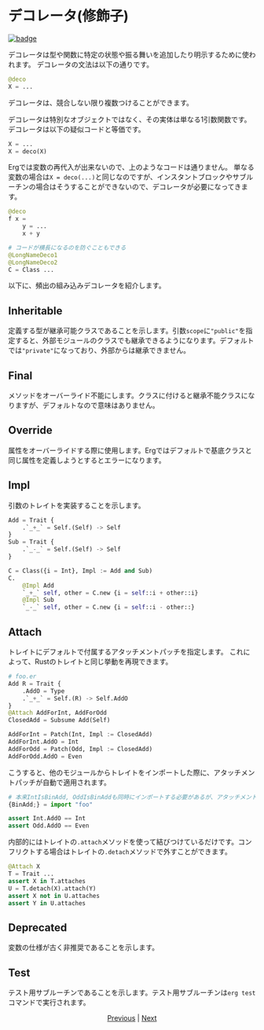 # デコレータ(修飾子)

[![badge](https://img.shields.io/endpoint.svg?url=https%3A%2F%2Fgezf7g7pd5.execute-api.ap-northeast-1.amazonaws.com%2Fdefault%2Fsource_up_to_date%3Fowner%3Derg-lang%26repos%3Derg%26ref%3Dmain%26path%3Ddoc/EN/syntax/30_decorator.md%26commit_hash%3Dc8932f8fd75cc86f67421bb6b160fffaf7acdd94)](https://gezf7g7pd5.execute-api.ap-northeast-1.amazonaws.com/default/source_up_to_date?owner=erg-lang&repos=erg&ref=main&path=doc/EN/syntax/30_decorator.md&commit_hash=c8932f8fd75cc86f67421bb6b160fffaf7acdd94)

デコレータは型や関数に特定の状態や振る舞いを追加したり明示するために使われます。
デコレータの文法は以下の通りです。

```python
@deco
X = ...
```

デコレータは、競合しない限り複数つけることができます。

デコレータは特別なオブジェクトではなく、その実体は単なる1引数関数です。デコレータは以下の疑似コードと等価です。

```python
X = ...
X = deco(X)
```

Ergでは変数の再代入が出来ないので、上のようなコードは通りません。
単なる変数の場合は`X = deco(...)`と同じなのですが、インスタントブロックやサブルーチンの場合はそうすることができないので、デコレータが必要になってきます。

```python
@deco
f x =
    y = ...
    x + y

# コードが横長になるのを防ぐこともできる
@LongNameDeco1
@LongNameDeco2
C = Class ...
```

以下に、頻出の組み込みデコレータを紹介します。

## Inheritable

定義する型が継承可能クラスであることを示します。引数`scope`に`"public"`を指定すると、外部モジュールのクラスでも継承できるようになります。デフォルトでは`"private"`になっており、外部からは継承できません。

## Final

メソッドをオーバーライド不能にします。クラスに付けると継承不能クラスになりますが、デフォルトなので意味はありません。

## Override

属性をオーバーライドする際に使用します。Ergではデフォルトで基底クラスと同じ属性を定義しようとするとエラーになります。

## Impl

引数のトレイトを実装することを示します。

```python
Add = Trait {
    .`_+_` = Self.(Self) -> Self
}
Sub = Trait {
    .`_-_` = Self.(Self) -> Self
}

C = Class({i = Int}, Impl := Add and Sub)
C.
    @Impl Add
    `_+_` self, other = C.new {i = self::i + other::i}
    @Impl Sub
    `_-_` self, other = C.new {i = self::i - other::}
```

## Attach

トレイトにデフォルトで付属するアタッチメントパッチを指定します。
これによって、Rustのトレイトと同じ挙動を再現できます。

```python
# foo.er
Add R = Trait {
    .AddO = Type
    .`_+_` = Self.(R) -> Self.AddO
}
@Attach AddForInt, AddForOdd
ClosedAdd = Subsume Add(Self)

AddForInt = Patch(Int, Impl := ClosedAdd)
AddForInt.AddO = Int
AddForOdd = Patch(Odd, Impl := ClosedAdd)
AddForOdd.AddO = Even
```

こうすると、他のモジュールからトレイトをインポートした際に、アタッチメントパッチが自動で適用されます。

```python
# 本来IntIsBinAdd, OddIsBinAddも同時にインポートする必要があるが、アタッチメントパッチなら省略できる
{BinAdd;} = import "foo"

assert Int.AddO == Int
assert Odd.AddO == Even
```

内部的にはトレイトの`.attach`メソッドを使って結びつけているだけです。コンフリクトする場合はトレイトの`.detach`メソッドで外すことができます。

```python
@Attach X
T = Trait ...
assert X in T.attaches
U = T.detach(X).attach(Y)
assert X not in U.attaches
assert Y in U.attaches
```

## Deprecated

変数の仕様が古く非推奨であることを示します。

## Test

テスト用サブルーチンであることを示します。テスト用サブルーチンは`erg test`コマンドで実行されます。

<p align='center'>
    <a href='./29_spread_syntax.md'>Previous</a> | <a href='./31_error_handling.md'>Next</a>
</p>
